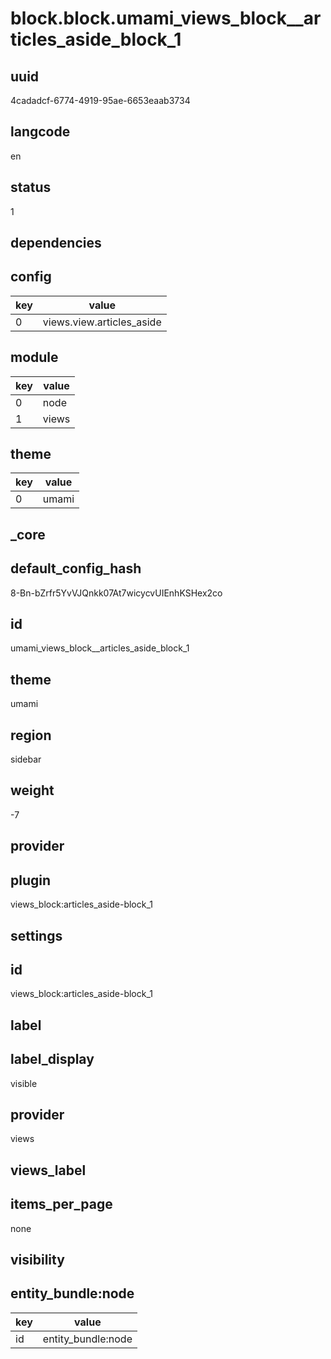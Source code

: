 # block.block.umami_views_block__articles_aside_block_1

## uuid
4cadadcf-6774-4919-95ae-6653eaab3734

## langcode
en

## status
1

## dependencies

## config
|key|value|
|-|-|
|0|views.view.articles_aside|


## module
|key|value|
|-|-|
|0|node|
|1|views|


## theme
|key|value|
|-|-|
|0|umami|


## _core

## default_config_hash
8-Bn-bZrfr5YvVJQnkk07At7wicycvUIEnhKSHex2co

## id
umami_views_block__articles_aside_block_1

## theme
umami

## region
sidebar

## weight
-7

## provider


## plugin
views_block:articles_aside-block_1

## settings

## id
views_block:articles_aside-block_1

## label


## label_display
visible

## provider
views

## views_label


## items_per_page
none

## visibility

## entity_bundle:node
|key|value|
|-|-|
|id|entity_bundle:node|


